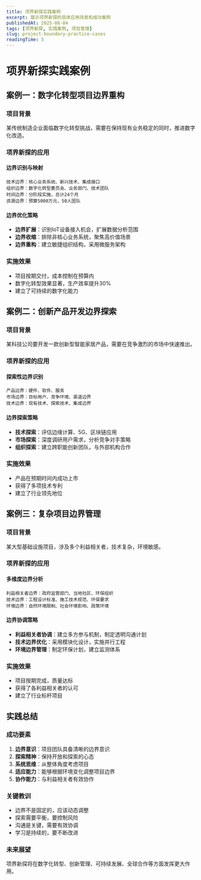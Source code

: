 ```yaml
---
title: 项界新探实践案例
excerpt: 展示项界新探的具体应用场景和成功案例
publishedAt: 2025-08-04
tags: [项界新探, 实践案例, 项目管理]
slug: project-boundary-practice-cases
readingTime: 5
---
```


# 项界新探实践案例

## 案例一：数字化转型项目边界重构

### 项目背景
某传统制造企业面临数字化转型挑战，需要在保持现有业务稳定的同时，推进数字化改造。

### 项界新探的应用

#### 边界识别与映射
```
技术边界：核心业务系统、新兴技术、集成接口
组织边界：数字化转型委员会、业务部门、技术团队
时间边界：分阶段实施，总计24个月
资源边界：预算5000万元，50人团队
```

#### 边界优化策略
- **边界扩展**：识别IoT设备接入机会，扩展数据分析范围
- **边界收缩**：排除非核心业务系统，聚焦高价值场景
- **边界重构**：建立敏捷组织结构，采用微服务架构

### 实施效果
- 项目按期交付，成本控制在预算内
- 数字化转型效果显著，生产效率提升30%
- 建立了可持续的数字化能力

## 案例二：创新产品开发边界探索

### 项目背景
某科技公司要开发一款创新型智能家居产品，需要在竞争激烈的市场中快速推出。

### 项界新探的应用

#### 探索性边界识别
```
产品边界：硬件、软件、服务
市场边界：目标用户、竞争环境、渠道边界
技术边界：现有技术、探索技术、集成边界
```

#### 边界探索策略
- **技术探索**：评估边缘计算、5G、区块链应用
- **市场探索**：深度调研用户需求，分析竞争对手策略
- **组织探索**：建立跨职能创新团队，与外部机构合作

### 实施效果
- 产品在预期时间内成功上市
- 获得了多项技术专利
- 建立了行业领先地位

## 案例三：复杂项目边界管理

### 项目背景
某大型基础设施项目，涉及多个利益相关者，技术复杂，环境敏感。

### 项界新探的应用

#### 多维度边界分析
```
利益相关者边界：政府监管部门、当地社区、环保组织
技术边界：工程设计标准、施工技术规范、环保要求
环境边界：自然环境限制、社会环境影响、政策环境
```

#### 边界协调策略
- **利益相关者协调**：建立多方参与机制，制定透明沟通计划
- **技术边界优化**：采用模块化设计，实施并行工程
- **环境边界管理**：制定环保计划，建立监测体系

### 实施效果
- 项目按期完成，质量达标
- 获得了各利益相关者的认可
- 建立了行业标杆项目

## 实践总结

### 成功要素
1. **边界意识**：项目团队具备清晰的边界意识
2. **探索精神**：保持开放和探索的心态
3. **系统思维**：从整体角度考虑项目
4. **适应能力**：能够根据环境变化调整项目边界
5. **协作能力**：与利益相关者有效协作

### 关键教训
- 边界不是固定的，应该动态调整
- 探索需要平衡，要控制风险
- 沟通是关键，需要有效协调
- 学习是持续的，要不断改进

### 未来展望
项界新探将在数字化转型、创新管理、可持续发展、全球合作等方面发挥更大作用。